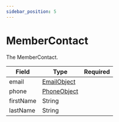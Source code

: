 ```yaml
---
sidebar_position: 5
---
```


# MemberContact

The MemberContact.

| Field        | Type        | Required            |
|--------------|-------------|---------------------|
| email        | [EmailObject](/docs/email-object) |
| phone        | [PhoneObject](/docs/phone-object) |
| firstName    | String      |                     |
| lastName     | String      |                     |

